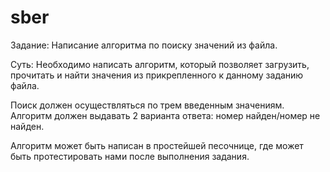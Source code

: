 # sber

Задание: Написание алгоритма по поиску значений из файла.

Суть: Необходимо написать алгоритм, который позволяет загрузить, прочитать и найти значения из прикрепленного к данному заданию файла. 

Поиск должен осуществляться по трем введенным значениям. Алгоритм должен выдавать 2 варианта ответа: номер найден/номер не найден. 

Алгоритм может быть написан в простейшей песочнице, где может быть протестировать нами после выполнения задания.
